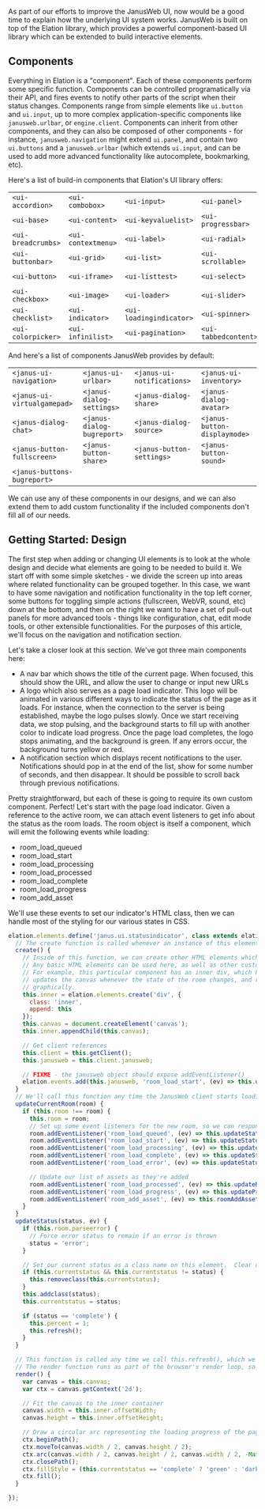 As part of our efforts to improve the JanusWeb UI, now would be a good time to explain how the underlying UI system works.  JanusWeb is built on top of the Elation library, which provides a powerful component-based UI library which can be extended to build interactive elements.  

## Components
Everything in Elation is a "component".  Each of these components perform some specific function.  Components can be controlled programatically via their API, and fires events to notify other parts of the script when their status changes.  Components range from simple elements like ```ui.button``` and ```ui.input```, up to more complex application-specific components like ```janusweb.urlbar```, or ```engine.client```.  Components can inherit from other components, and they can also be composed of other components - for instance, ```janusweb.navigation``` might extend ```ui.panel```, and contain two ```ui.buttons``` and a ```janusweb.urlbar``` (which extends ```ui.input```, and can be used to add more advanced functionality like autocomplete, bookmarking, etc).

Here's a list of build-in components that Elation's UI library offers:

 |                        |                        |                             |                          |                         |
 |------------------------|------------------------|-----------------------------|--------------------------|-------------------------|
 | ```<ui-accordion>```   | ```<ui-combobox>```    | ```<ui-input>```            | ```<ui-panel>```         | ```<ui-tabs>```         |
 | ```<ui-base>```        | ```<ui-content>```     | ```<ui-keyvaluelist>```     | ```<ui-progressbar>```   | ```<ui-textarea>```     |
 | ```<ui-breadcrumbs>``` | ```<ui-contextmenu>``` | ```<ui-label>```            | ```<ui-radial>```        | ```<ui-togglebutton>``` |
 | ```<ui-buttonbar>```   | ```<ui-grid>```        | ```<ui-list>```             | ```<ui-scrollable>```    | ```<ui-toggle>```       |
 | ```<ui-button>```      | ```<ui-iframe>```      | ```<ui-listtest>```         | ```<ui-select>```        | ```<ui-togglepanel>```  |
 | ```<ui-checkbox>```    | ```<ui-image>```       | ```<ui-loader>```           | ```<ui-slider>```        | ```<ui-toolbox>```      |
 | ```<ui-checklist>```   | ```<ui-indicator>```   | ```<ui-loadingindicator>``` | ```<ui-spinner>```       | ```<ui-treeview>```     |
 | ```<ui-colorpicker>``` | ```<ui-infinilist>```  | ```<ui-pagination>```       | ```<ui-tabbedcontent>``` | ```<ui-window>```       |

And here's a list of components JanusWeb provides by default:

 |                                 |                                   |                                   |                                  |
 |---------------------------------|-----------------------------------|-----------------------------------|----------------------------------|
 | ```<janus-ui-navigation>```     | ```<janus-ui-urlbar>```           | ```<janus-ui-notifications>```    | ```<janus-ui-inventory>```          |
 | ```<janus-ui-virtualgamepad>``` | ```<janus-dialog-settings>```     | ```<janus-dialog-share>```        | ```<janus-dialog-avatar>```      |
 | ```<janus-dialog-chat>```       | ```<janus-dialog-bugreport>```    | ```<janus-dialog-source>```       | ```<janus-button-displaymode>``` |
 | ```<janus-button-fullscreen>``` | ```<janus-button-share>```        | ```<janus-button-settings>```     | ```<janus-button-sound>```       |
 | ```<janus-buttons-bugreport>``` |                     



We can use any of these components in our designs, and we can also extend them to add custom functionality if the included components don't fill all of our needs.

## Getting Started: Design
The first step when adding or changing UI elements is to look at the whole design and decide what elements are going to be needed to build it.  We start off with some simple sketches - we divide the screen up into areas where related functionality can be grouped together.  In this case, we want to have some navigation and notification functionality in the top left corner, some buttons for toggling simple actions (fullscreen, WebVR, sound, etc) down at the bottom, and then on the right we want to have a set of pull-out panels for more advanced tools - things like configuration, chat, edit mode tools, or other extensible functionalities.  For the purposes of this article, we'll focus on the navigation and notification section.

Let's take a closer look at this section.  We've got three main components here:
 * A nav bar which shows the title of the current page.  When focused, this should show the URL, and allow the user to change or input new URLs
 * A logo which also serves as a page load indicator.  This logo will be animated in various different ways to indicate the status of the page as it loads.  For instance, when the connection to the server is being established, maybe the logo pulses slowly.  Once we start receiving data, we stop pulsing, and the background starts to fill up with another color to indicate load progress.  Once the page load completes, the logo stops animating, and the background is green.  If any errors occur, the background turns yellow or red.
 * A notification section which displays recent notifications to the user.  Notifications should pop in at the end of the list, show for some number of seconds, and then disappear.  It should be possible to scroll back through previous notifications.

Pretty straightforward, but each of these is going to require its own custom component.  Perfect!  Let's start with the page load indicator.  Given a reference to the active room, we can attach event listeners to get info about the status as the room loads.  The room object is itself a component, which will emit the following events while loading:

 * room_load_queued
 * room_load_start
 * room_load_processing
 * room_load_processed
 * room_load_complete
 * room_load_progress
 * room_add_asset

We'll use these events to set our indicator's HTML class, then we can handle most of the styling for our various states in CSS.
```javascript
elation.elements.define('janus.ui.statusindicator', class extends elation.elements.ui.indicator {
  // The create function is called whenever an instance of this element is added to the page
  create() {
    // Inside of this function, we can create other HTML elements which make up this element.
    // Any basic HTML elements can be used here, as well as other custom elements
    // For example, this particular component has an inner div, which holds a canvas.  It then
    // updates the canvas whenever the state of the room changes, and reflects the loading status
    // graphically.
    this.inner = elation.elements.create('div', {
      class: 'inner',
      append: this
    });
    this.canvas = document.createElement('canvas');
    this.inner.appendChild(this.canvas);

    // Get client references
    this.client = this.getClient();
    this.janusweb = this.client.janusweb;

    // FIXME - the janusweb object should expose addEventListener()
    elation.events.add(this.janusweb, 'room_load_start', (ev) => this.updateCurrentRoom(ev.data));
  }
  // We'll call this function any time the JanusWeb client starts loading a new room
  updateCurrentRoom(room) {
    if (this.room !== room) {
      this.room = room;
      // Set up some event listeners for the new room, so we can respond as it loads
      room.addEventListener('room_load_queued', (ev) => this.updateStatus('queued', ev));
      room.addEventListener('room_load_start', (ev) => this.updateStatus('downloading', ev));
      room.addEventListener('room_load_processing', (ev) => this.updateStatus('processing', ev));
      room.addEventListener('room_load_complete', (ev) => this.updateStatus('complete', ev));
      room.addEventListener('room_load_error', (ev) => this.updateStatus('error', ev));

      // Update our list of assets as they're added
      room.addEventListener('room_load_processed', (ev) => this.updateRoomAssets(ev));
      room.addEventListener('room_load_progress', (ev) => this.updateProgress(ev));
      room.addEventListener('room_add_asset', (ev) => this.roomAddAsset(ev));
    }
  }
  updateStatus(status, ev) {
    if (this.room.parseerror) {
      // Force error status to remain if an error is thrown
      status = 'error';
    }

    // Set our current status as a class name on this element.  Clear our previous status, if set
    if (this.currentstatus && this.currentstatus != status) {
      this.removeclass(this.currentstatus);
    }
    this.addclass(status);
    this.currentstatus = status;

    if (status == 'complete') {
      this.percent = 1;
      this.refresh();
    }
  }

  // This function is called any time we call this.refresh(), which we do any time our data changes
  // The render function runs as part of the browser's render loop, so it is automatically rate limited to 60fps
  render() {
    var canvas = this.canvas;
    var ctx = canvas.getContext('2d');

    // Fit the canvas to the inner container
    canvas.width = this.inner.offsetWidth;
    canvas.height = this.inner.offsetHeight;

    // Draw a circular arc representing the loading progress of the page
    ctx.beginPath();
    ctx.moveTo(canvas.width / 2, canvas.height / 2);
    ctx.arc(canvas.width / 2, canvas.height / 2, canvas.width / 2, -Math.PI/2, (2 * Math.PI * this.percent - Math.PI/2));
    ctx.closePath();
    ctx.fillStyle = (this.currentstatus == 'complete' ? 'green' : 'darkgreen');
    ctx.fill();
  }

});
```